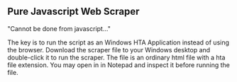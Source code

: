 Pure Javascript Web Scraper
---------------------------

"Cannot be done from javascript..." 

The key is to run the script as an  Windows HTA Application instead of using the browser. Download the scraper file to your Windows desktop and double-click it  to run the scraper. The file is an ordinary html file with a hta file extension. You may open in in Notepad and inspect it before running the file.